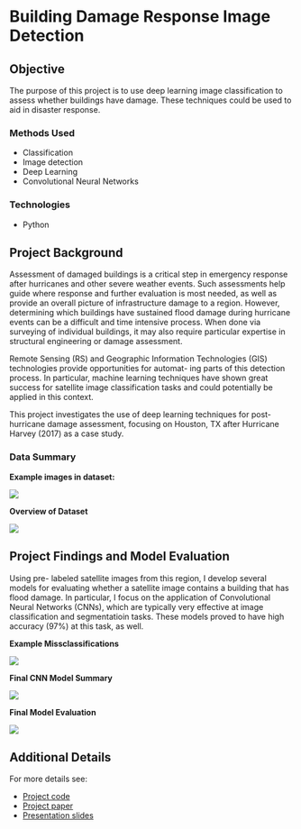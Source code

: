 # Building Damage Response Image Detection


## Objective

The purpose of this project is to use deep learning image classification to assess whether buildings have damage. These techniques could be used to aid in disaster response.

### Methods Used
* Classification
* Image detection
* Deep Learning
* Convolutional Neural Networks

### Technologies
* Python

## Project Background

Assessment of damaged buildings is a critical step in emergency response after hurricanes and other severe weather events. Such assessments help guide where response and further evaluation is most needed, as well as provide an overall picture of infrastructure damage to a region. However, determining which buildings have sustained flood damage during hurricane events can be a difficult and time intensive process. When done via surveying of individual buildings, it may also require particular expertise in structural engineering or damage assessment.


Remote Sensing (RS) and Geographic Information Technologies (GIS) technologies provide opportunities for automat- ing parts of this detection process. In particular, machine learning techniques have shown great success for satellite image classification tasks and could potentially be applied in this context.


This project investigates the use of deep learning techniques for post-hurricane damage assessment, focusing on Houston, TX after Hurricane Harvey (2017) as a case study. 

### Data Summary

**Example images in dataset:**

![](images/data_labels.png)

**Overview of Dataset**

![](images/dataset_overview.png)

## Project Findings and Model Evaluation

Using pre- labeled satellite images from this region, I develop several models for evaluating whether a satellite image contains a building that has flood damage. In particular, I focus on the application of Convolutional Neural Networks (CNNs), which are typically very effective at image classification and segmentatioin tasks. These models proved to have high accuracy (97%) at this task, as well.

**Example Missclassifications**

![](images/example_missclassifications.png)

**Final CNN Model Summary**

![](images/final_cnn_model_summary.png)


**Final Model Evaluation**

![](images/final_model_evaluation.png)


## Additional Details

For more details see:
* [Project code](image_detection_notebook.ipynb)
* [Project paper](report.pdf)
* [Presentation slides](presentation.pdf)